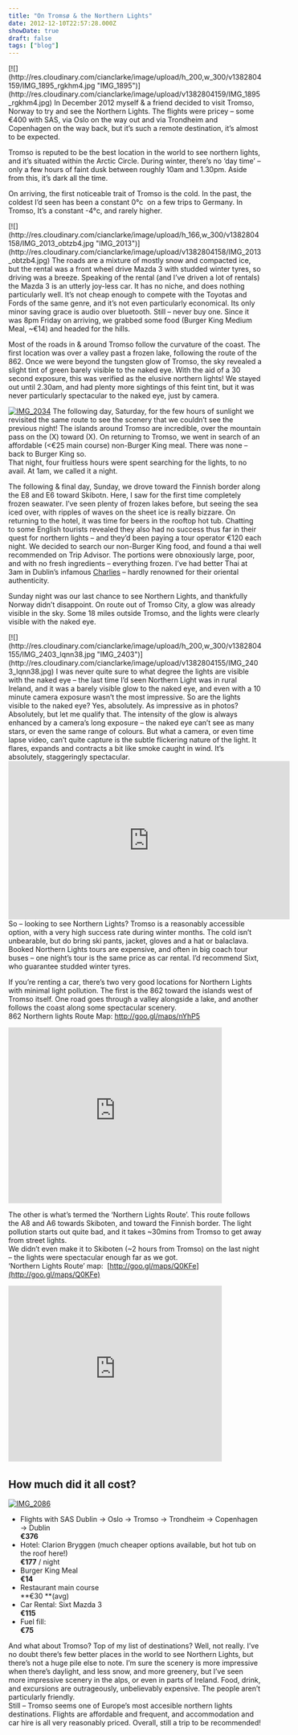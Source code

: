 ```yaml
---
title: "On Tromsø & the Northern Lights"
date: 2012-12-10T22:57:28.000Z
showDate: true
draft: false
tags: ["blog"]
---
```


<span class="alignright">
[![](http://res.cloudinary.com/cianclarke/image/upload/h_200,w_300/v1382804159/IMG_1895_rgkhm4.jpg "IMG_1895")](http://res.cloudinary.com/cianclarke/image/upload/v1382804159/IMG_1895_rgkhm4.jpg)</span>
In December 2012 myself & a friend decided to visit Tromso, Norway to try and see the Northern Lights. The flights were pricey – some €400 with SAS, via Oslo on the way out and via Trondheim and Copenhagen on the way back, but it’s such a remote destination, it’s almost to be expected.

Tromso is reputed to be the best location in the world to see northern lights, and it’s situated within the Arctic Circle. During winter, there’s no ‘day time’ – only a few hours of faint dusk between roughly 10am and 1.30pm. Aside from this, it’s dark all the time.

On arriving, the first noticeable trait of Tromso is the cold. In the past, the coldest I’d seen has been a constant 0°c  on a few trips to Germany. In Tromso, It’s a constant -4°c, and rarely higher.

<span class="alignleft">
[![](http://res.cloudinary.com/cianclarke/image/upload/h_166,w_300/v1382804158/IMG_2013_obtzb4.jpg "IMG_2013")](http://res.cloudinary.com/cianclarke/image/upload/v1382804158/IMG_2013_obtzb4.jpg)</span>
The roads are a mixture of mostly snow and compacted ice, but the rental was a front wheel drive Mazda 3 with studded winter tyres, so driving was a breeze. Speaking of the rental (and I’ve driven a lot of rentals) the Mazda 3 is an utterly joy-less car. It has no niche, and does nothing particularly well. It’s not cheap enough to compete with the Toyotas and Fords of the same genre, and it’s not even particularly economical. Its only minor saving grace is audio over bluetooth. Still – never buy one.  
 Since it was 8pm Friday on arriving, we grabbed some food (Burger King Medium Meal, ~€14) and headed for the hills.

Most of the roads in & around Tromso follow the curvature of the coast. The first location was over a valley past a frozen lake, following the route of the 862. Once we were beyond the tungsten glow of Tromso, the sky revealed a slight tint of green barely visible to the naked eye. With the aid of a 30 second exposure, this was verified as the elusive northern lights! We stayed out until 2.30am, and had plenty more sightings of this feint tint, but it was never particularly spectacular to the naked eye, just by camera.

<span class="alignleft">[![](http://res.cloudinary.com/cianclarke/image/upload/h_171,w_300/v1382804156/IMG_2034_xbk7oj.jpg "IMG_2034")](http://res.cloudinary.com/cianclarke/image/upload/v1382804156/IMG_2034_xbk7oj.jpg)</span>
The following day, Saturday, for the few hours of sunlight we revisited the same route to see the scenery that we couldn’t see the previous night! The islands around Tromso are incredible, over the mountain pass on the (X) toward (X). On returning to Tromso, we went in search of an affordable (<€25 main course) non-Burger King meal. There was none – back to Burger King so.  
 That night, four fruitless hours were spent searching for the lights, to no avail. At 1am, we called it a night.

The following & final day, Sunday, we drove toward the Finnish border along the E8 and E6 toward Skibotn. Here, I saw for the first time completely frozen seawater. I’ve seen plenty of frozen lakes before, but seeing the sea iced over, with ripples of waves on the sheet ice is really bizzare. On returning to the hotel, it was time for beers in the rooftop hot tub. Chatting to some English tourists revealed they also had no success thus far in their quest for northern lights – and they’d been paying a tour operator €120 each night. We decided to search our non-Burger King food, and found a thai well recommended on Trip Advisor. The portions were obnoxiously large, poor, and with no fresh ingredients – everything frozen. I’ve had better Thai at 3am in Dublin’s infamous [Charlies](http://www.tripadvisor.ie/Restaurant_Review-g186605-d799239-Reviews-Charlie_s-Dublin_County_Dublin.html) – hardly renowned for their oriental authenticity.

Sunday night was our last chance to see Northern Lights, and thankfully Norway didn’t disappoint. On route out of Tromso City, a glow was already visible in the sky. Some 18 miles outside Tromso, and the lights were clearly visible with the naked eye.

<span class="alignright">
[![](http://res.cloudinary.com/cianclarke/image/upload/h_200,w_300/v1382804155/IMG_2403_lqnn38.jpg "IMG_2403")](http://res.cloudinary.com/cianclarke/image/upload/v1382804155/IMG_2403_lqnn38.jpg)</span>
I was never quite sure to what degree the lights are visible with the naked eye – the last time I’d seen Northern Light was in rural Ireland, and it was a barely visible glow to the naked eye, and even with a 10 minute camera exposure wasn’t the most impressive.  
 So are the lights visible to the naked eye? Yes, absolutely. As impressive as in photos? Absolutely, but let me qualify that. The intensity of the glow is always enhanced by a camera’s long exposure – the naked eye can’t see as many stars, or even the same range of colours. But what a camera, or even time lapse video, can’t quite capture is the subtle flickering nature of the light. It flares, expands and contracts a bit like smoke caught in wind. It’s absolutely, staggeringly spectacular.

<iframe frameborder="0" height="315" src="http://www.youtube.com/embed/mQjqWBqnMEU?list=UU7WdK540WFSNTOK2JwKp4Bw&hl=en_US" width="560"></iframe>So – looking to see Northern Lights? Tromso is a reasonably accessible option, with a very high success rate during winter months. The cold isn’t unbearable, but do bring ski pants, jacket, gloves and a hat or balaclava. Booked Northern Lights tours are expensive, and often in big coach tour buses – one night’s tour is the same price as car rental. I’d recommend Sixt, who guarantee studded winter tyres.

If you’re renting a car, there’s two very good locations for Northern Lights with minimal light pollution. The first is the 862 toward the islands west of Tromso itself. One road goes through a valley alongside a lake, and another follows the coast along some spectacular scenery.  
 862 Northern lights Route Map: [http://goo.gl/maps/nYhP5  
](http://goo.gl/maps/nYhP5)  
<iframe frameborder="0" height="350" marginheight="0" marginwidth="0" scrolling="no" src="https://maps.google.com/maps?saddr=Tromso,+Norway&daddr=69.640609,18.414349+to:69.772424,18.415778+to:Tromso&hl=en&sll=69.657086,18.663025&sspn=0.248253,1.060181&geocode=FTXDJgQdPDwhASn9cTtsUsTERTHTvm6Ohco9Ag%3BFaGhJgQdDfsYAQ%3BFYikKAQdogAZAQ%3BFTXDJgQdPDwhASn9cTtsUsTERTHTvm6Ohco9Ag&mra=ls&t=m&ie=UTF8&z=10&output=embed" width="425"></iframe>

The other is what’s termed the ‘Northern Lights Route’. This route follows the A8 and A6 towards Skiboten, and toward the Finnish border. The light pollution starts out quite bad, and it takes ~30mins from Tromso to get away from street lights.  
 We didn’t even make it to Skiboten (~2 hours from Tromso) on the last night – the lights were spectacular enough far as we got.  
 ‘Northern Lights Route’ map:  [http://goo.gl/maps/Q0KFe](http://goo.gl/maps/Q0KFe)

<iframe frameborder="0" height="350" marginheight="0" marginwidth="0" scrolling="no" src="https://maps.google.com/maps?saddr=Tromso,+Norway&daddr=Skibotn,+Norway&hl=en&sll=69.708584,18.684998&sspn=0.247652,1.060181&geocode=FTXDJgQdPDwhASn9cTtsUsTERTHTvm6Ohco9Ag%3BFQ-XIgQdSX41ASmJ8uRNITbFRTHxGgV7cJ6AcA&oq=Skibotn&mra=ls&t=m&ie=UTF8&z=9&output=embed" width="425"></iframe> 


##  How much did it all cost?

<span class="alignright">[![](http://res.cloudinary.com/cianclarke/image/upload/h_200,w_300/v1382804154/IMG_2086_jc2fhi.jpg "IMG_2086")](http://res.cloudinary.com/cianclarke/image/upload/v1382804154/IMG_2086_jc2fhi.jpg)</span>

- Flights with SAS Dublin -> Oslo -> Tromso -> Trondheim -> Copenhagen -> Dublin  
**€376**
- Hotel: Clarion Bryggen (much cheaper options available, but hot tub on the roof here!)  
**€177** / night
- Burger King Meal  
**€14**
- Restaurant main course  
**€30 **(avg)
- Car Rental: Sixt Mazda 3  
**€115**
- Fuel fill:  
**€75**

And what about Tromso? Top of my list of destinations? Well, not really. I’ve no doubt there’s few better places in the world to see Northern Lights, but there’s not a huge pile else to note. I’m sure the scenery is more impressive when there’s daylight, and less snow, and more greenery, but I’ve seen more impressive scenery in the alps, or even in parts of Ireland. Food, drink, and excursions are outrageously, unbelievably expensive. The people aren’t particularly friendly.  
 Still – Tromso seems one of Europe’s most accesible northern lights destinations. Flights are affordable and frequent, and accommodation and car hire is all very reasonably priced. Overall, still a trip to be recommended!



